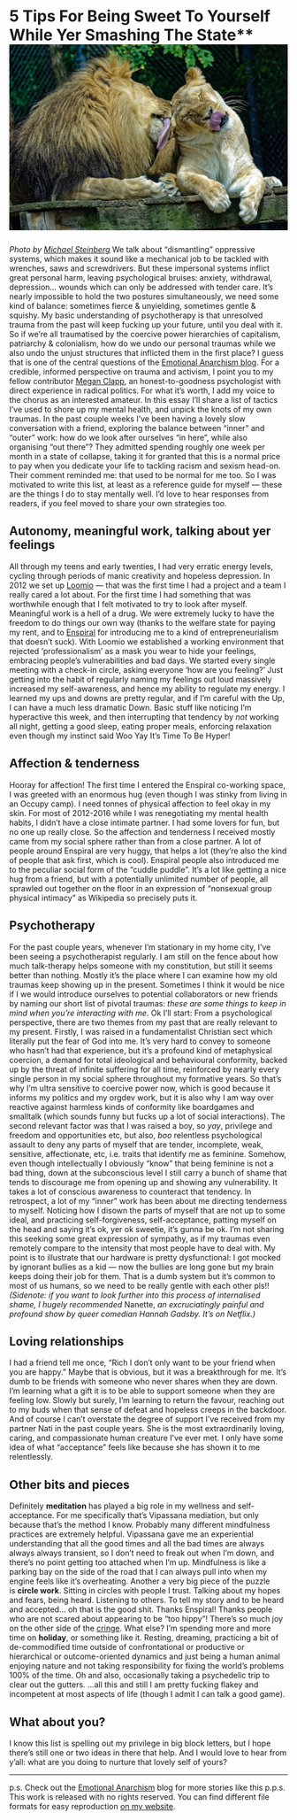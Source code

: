 # 5 Tips For Being Sweet To Yourself While Yer Smashing The State** ![](D2BrPkB.jpg)
_Photo by [Michael Steinberg](https://unsplash.com/@mstein274)_
We talk about “dismantling” oppressive systems, which makes it sound like a mechanical job to be tackled with wrenches, saws and screwdrivers. But these impersonal systems inflict great personal harm, leaving psychological bruises: anxiety, withdrawal, depression… wounds which can only be addressed with tender care. It’s nearly impossible to hold the two postures simultaneously, we need some kind of balance: sometimes fierce & unyielding, sometimes gentle & squishy.
My basic understanding of psychotherapy is that unresolved trauma from the past will keep fucking up your future, until you deal with it. So if we’re all traumatised by the coercive power hierarchies of capitalism, patriarchy & colonialism, how do we undo our personal traumas while we also undo the unjust structures that inflicted them in the first place?
I guess that is one of the central questions of the [Emotional Anarchism blog](http://emotionalanarchism.com/). For a credible, informed perspective on trauma and activism, I point you to my fellow contributor [Megan Clapp](https://emotionalanarchism.com/harnessing-pain-and-burning-it-as-fuel-for-the-revolution-m-clapp/), an honest-to-goodness psychologist with direct experience in radical politics. For what it’s worth, I add my voice to the chorus as an interested amateur. In this essay I’ll share a list of tactics I’ve used to shore up my mental health, and unpick the knots of my own traumas.
In the past couple weeks I’ve been having a lovely slow conversation with a friend, exploring the balance between “inner” and “outer” work: how do we look after ourselves “in here”, while also organising “out there”? They admitted spending roughly one week per month in a state of collapse, taking it for granted that this is a normal price to pay when you dedicate your life to tackling racism and sexism head-on. Their comment reminded me: that used to be normal for me too. So I was motivated to write this list, at least as a reference guide for myself — these are the things I do to stay mentally well. I’d love to hear responses from readers, if you feel moved to share your own strategies too.

## Autonomy, meaningful work, talking about yer feelings
All through my teens and early twenties, I had very erratic energy levels, cycling through periods of manic creativity and hopeless depression. In 2012 we set up [Loomio](http://loomio.org/) — that was the first time I had a project and a team I really cared a lot about. For the first time I had something that was worthwhile enough that I felt motivated to try to look after myself. Meaningful work is a hell of a drug.
We were extremely lucky to have the freedom to do things our own way (thanks to the welfare state for paying my rent, and to [Enspiral](http://enspiral.com/) for introducing me to a kind of entrepreneurialism that doesn’t suck). With Loomio we established a working environment that rejected ‘professionalism’ as a mask you wear to hide your feelings, embracing people’s vulnerabilities and bad days. We started every single meeting with a check-in circle, asking everyone ‘how are you feeling?’
Just getting into the habit of regularly naming my feelings out loud massively increased my self-awareness, and hence my ability to regulate my energy. I learned my ups and downs are pretty regular, and if I’m careful with the Up, I can have a much less dramatic Down. Basic stuff like noticing I’m hyperactive this week, and then interrupting that tendency by _not_ working all night, getting a good sleep, eating proper meals, enforcing relaxation even though my instinct said Woo Yay It’s Time To Be Hyper!

## Affection & tenderness
Hooray for affection! The first time I entered the Enspiral co-working space, I was greeted with an enormous hug (even though I was stinky from living in an Occupy camp). I need tonnes of physical affection to feel okay in my skin.
For most of 2012-2016 while I was renegotiating my mental health habits, I didn’t have a close intimate partner. I had some lovers for fun, but no one up really close. So the affection and tenderness I received mostly came from my social sphere rather than from a close partner. A lot of people around Enspiral are very huggy, that helps a lot (they’re also the kind of people that ask first, which is cool).
Enspiral people also introduced me to the peculiar social form of the “cuddle puddle”. It’s a lot like getting a nice hug from a friend, but with a potentially unlimited number of people, all sprawled out together on the floor in an expression of “nonsexual group physical intimacy” as Wikipedia so precisely puts it.

## Psychotherapy
For the past couple years, whenever I’m stationary in my home city, I’ve been seeing a psychotherapist regularly. I am still on the fence about how much talk-therapy helps someone with my constitution, but still it seems better than nothing. Mostly it’s the place where I can examine how my old traumas keep showing up in the present. Sometimes I think it would be nice if I we would introduce ourselves to potential collaborators or new friends by naming our short list of pivotal traumas: _these are some things to keep in mind when you’re interacting with me_. Ok I’ll start:
From a psychological perspective, there are two themes from my past that are really relevant to my present. Firstly, I was raised in a fundamentalist Christian sect which literally put the fear of God into me. It’s very hard to convey to someone who hasn’t had that experience, but it’s a profound kind of metaphysical coercion, a demand for total ideological and behavioural conformity, backed up by the threat of infinite suffering for all time, reinforced by nearly every single person in my social sphere throughout my formative years. So that’s why I’m ultra sensitive to coercive power now, which is good because it informs my politics and my orgdev work, but it is also why I am way over reactive against harmless kinds of conformity like boardgames and smalltalk (which sounds funny but fucks up a lot of social interactions).
The second relevant factor was that I was raised a boy, so _yay_, privilege and freedom and opportunities etc, but also, _boo_ relentless psychological assault to deny any parts of myself that are tender, incomplete, weak, sensitive, affectionate, etc, i.e. traits that identify me as feminine. Somehow, even though intellectually I obviously “know” that being feminine is not a bad thing, down at the subconscious level I still carry a bunch of shame that tends to discourage me from opening up and showing any vulnerability. It takes a lot of conscious awareness to counteract that tendency. In retrospect, a lot of my “inner” work has been about me directing tenderness to myself. Noticing how I disown the parts of myself that are not up to some ideal, and practicing self-forgiveness, self-acceptance, patting myself on the head and saying it’s ok, yer ok sweetie, it’s gunna be ok.
I’m not sharing this seeking some great expression of sympathy, as if my traumas even remotely compare to the intensity that most people have to deal with. My point is to illustrate that our hardware is pretty dysfunctional: I got mocked by ignorant bullies as a kid — now the bullies are long gone but my brain keeps doing their job for them. That is a dumb system but it’s common to most of us humans, so we need to be really gentle with each other pls!!
_(Sidenote: if you want to look further into this process of internalised shame, I hugely recommended_ Nanette, _an excruciatingly painful and profound show by queer comedian Hannah Gadsby. It’s on Netflix.)_

## Loving relationships
I had a friend tell me once, “Rich I don’t only want to be your friend when you are happy.” Maybe that is obvious, but it was a breakthrough for me. It’s dumb to be friends with someone who never shares when they are down. I’m learning what a gift it is to be able to support someone when they are feeling low. Slowly but surely, I’m learning to return the favour, reaching out to my buds when that sense of defeat and hopeless creeps in the backdoor.
And of course I can’t overstate the degree of support I’ve received from my partner Nati in the past couple years. She is the most extraordinarily loving, caring, and compassionate human creature I’ve ever met. I only have some idea of what “acceptance” feels like because she has shown it to me relentlessly.

## Other bits and pieces
Definitely **meditation** has played a big role in my wellness and self-acceptance. For me specifically that’s Vipassana mediation, but only because that’s the method I know. Probably many different mindfulness practices are extremely helpful. Vipassana gave me an experiential understanding that all the good times and all the bad times are always always always transient, so I don’t need to freak out when I’m down, and there’s no point getting too attached when I’m up. Mindfulness is like a parking bay on the side of the road that I can always pull into when my engine feels like it’s overheating.
Another a very big piece of the puzzle is **circle work**. Sitting in circles with people I trust. Talking about my hopes and fears, being heard. Listening to others. To tell my story and to be heard and accepted… oh that is the good shit. Thanks Enspiral! Thanks people who are not scared about appearing to be “too hippy”! There’s so much joy on the other side of the [cringe](http://emotionalanarchism.com/the-cringeyness-of-empathy-emmi/).
What else? I’m spending more and more time on **holiday**, or something like it. Resting, dreaming, practicing a bit of de-commodified time outside of confrontational or productive or hierarchical or outcome-oriented dynamics and just being a human animal enjoying nature and not taking responsibility for fixing the world’s problems 100% of the time. Oh and also, occasionally taking a psychedelic trip to clear out the gutters.
…all this and still I am pretty fucking flakey and incompetent at most aspects of life (though I admit I can talk a good game).

## What about you?
I know this list is spelling out my privilege in big block letters, but I hope there’s still one or two ideas in there that help. And I would love to hear from y’all: what are you doing to nurture that lovely self of yours?

---- 
p.s. Check out the [Emotional Anarchism](https://emotionalanarchism.com/) blog for more stories like this
p.p.s. This work is released with no rights reserved. You can find different file formats for easy reproduction [on my website](http://richdecibels.com/stories/self-sweetness).